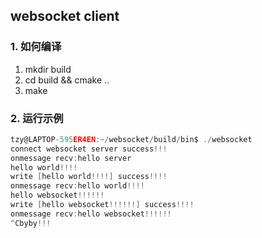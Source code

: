 ## websocket client

### 1. 如何编译
1. mkdir build
2. cd build && cmake ..
3. make

### 2. 运行示例
```c
tzy@LAPTOP-595ER4EN:~/websocket/build/bin$ ./websocket 
connect websocket server success!!!
onmessage recv:hello server
hello world!!!!
write [hello world!!!!] success!!!!
onmessage recv:hello world!!!!
hello websocket!!!!!!
write [hello websocket!!!!!!] success!!!!
onmessage recv:hello websocket!!!!!!
^Cbyby!!!
```